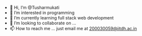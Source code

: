 - 👋 Hi, I’m @Tusharmukati
- 👀 I’m interested in programming
- 🌱 I’m currently learning full stack web development
- 💞️ I’m looking to collaborate on ...
- 📫 How to reach me ... just email me at 200030059@iitdh.ac.in

<!---
Tusharmukati/Tusharmukati is a ✨ special ✨ repository because its `README.md` (this file) appears on your GitHub profile.
You can click the Preview link to take a look at your changes.
--->
